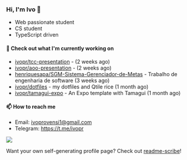 ### Hi, I'm Ivo 👋

* Web passionate student
* CS student
* TypeScript driven

#### 👷 Check out what I'm currently working on

- [ivopr/tcc-presentation](https://github.com/ivopr/tcc-presentation) -  (2 weeks ago)
- [ivopr/aoo-presentation](https://github.com/ivopr/aoo-presentation) -  (2 weeks ago)
- [henriquesapa/SGM-Sistema-Gerenciador-de-Metas](https://github.com/henriquesapa/SGM-Sistema-Gerenciador-de-Metas) - Trabalho de engenharia de software (3 weeks ago)
- [ivopr/dotfiles](https://github.com/ivopr/dotfiles) - my dotfiles and Qtile rice (1 month ago)
- [ivopr/tamagui-expo](https://github.com/ivopr/tamagui-expo) - An Expo template with Tamagui (1 month ago)

#### 📫 How to reach me

- Email: [ivoprovensi1@gmail.com](mailto://ivoprovensi1@gmail.com)
- Telegram: https://t.me/ivopr

![](https://github-readme-stats.vercel.app/api/top-langs/?username=ivopr&langs_count=10&layout=compact&theme=react&hide_border=true&bg_color=0D1117&title_color=5ce1e6&icon_color=5ce1e6)

Want your own self-generating profile page? Check out [readme-scribe](https://github.com/muesli/readme-scribe)!
